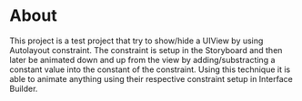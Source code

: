 # About

This project is a test project that try to show/hide a UIView by using Autolayout constraint. 
The constraint is setup in the Storyboard and then later be animated down and up from the view by adding/substracting a constant value into the constant of the constraint. Using this technique it is able to animate anything using their respective constraint setup in Interface Builder. 